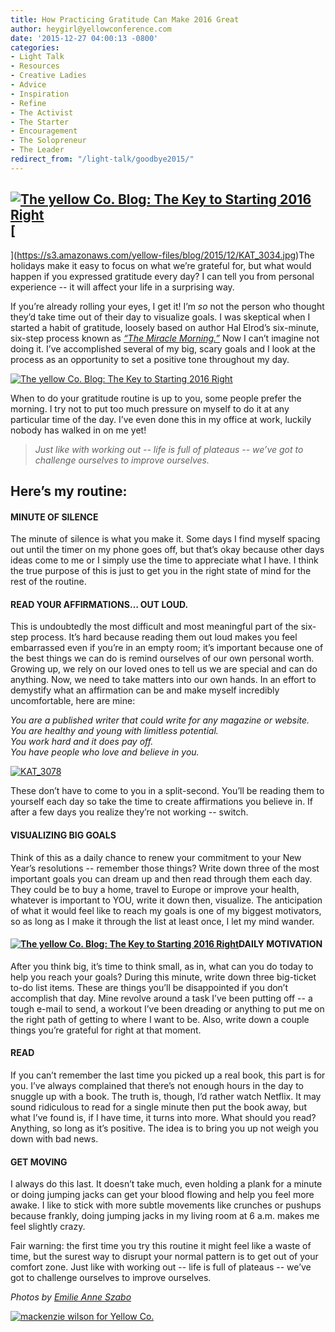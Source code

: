 ```yaml
---
title: How Practicing Gratitude Can Make 2016 Great
author: heygirl@yellowconference.com
date: '2015-12-27 04:00:13 -0800'
categories:
- Light Talk
- Resources
- Creative Ladies
- Advice
- Inspiration
- Refine
- The Activist
- The Starter
- Encouragement
- The Solopreneur
- The Leader
redirect_from: "/light-talk/goodbye2015/"
---
```


## [![The yellow Co. Blog: The Key to Starting 2016 Right](https://s3.amazonaws.com/yellow-files/blog/2015/12/KAT_3110.jpg)](https://s3.amazonaws.com/yellow-files/blog/2015/12/KAT_3110.jpg)[  
](https://s3.amazonaws.com/yellow-files/blog/2015/12/KAT_3034.jpg)The holidays make it easy to focus on what we’re grateful for, but what would happen if you expressed gratitude every day? I can tell you from personal experience -- it will affect your life in a surprising way.

If you’re already rolling your eyes, I get it! I’m _so_ not the person who thought they’d take time out of their day to visualize goals. I was skeptical when I started a habit of gratitude, loosely based on author Hal Elrod’s six-minute, six-step process known as _[“The Miracle Morning.”](http://halelrod.com/6-minute-miracle-morning/)_ Now I can’t imagine not doing it. I’ve accomplished several of my big, scary goals and I look at the process as an opportunity to set a positive tone throughout my day.

[![The yellow Co. Blog: The Key to Starting 2016 Right](https://s3.amazonaws.com/yellow-files/blog/2015/12/KAT_3200.jpg)](https://s3.amazonaws.com/yellow-files/blog/2015/12/KAT_3200.jpg)

When to do your gratitude routine is up to you, some people prefer the morning. I try not to put too much pressure on myself to do it at any particular time of the day. I’ve even done this in my office at work, luckily nobody has walked in on me yet!

> _Just like with working out -- life is full of plateaus -- we’ve got to challenge ourselves to improve ourselves._

## Here’s my routine:

#### **MINUTE OF SILENCE**

The minute of silence is what you make it. Some days I find myself spacing out until the timer on my phone goes off, but that’s okay because other days ideas come to me or I simply use the time to appreciate what I have. I think the true purpose of this is just to get you in the right state of mind for the rest of the routine.

#### **READ YOUR AFFIRMATIONS… OUT LOUD.**

This is undoubtedly the most difficult and most meaningful part of the six-step process. It’s hard because reading them out loud makes you feel embarrassed even if you’re in an empty room; it’s important because one of the best things we can do is remind ourselves of our own personal worth. Growing up, we rely on our loved ones to tell us we are special and can do anything. Now, we need to take matters into our own hands. In an effort to demystify what an affirmation can be and make myself incredibly uncomfortable, here are mine:

_You are a published writer that could write for any magazine or website.  
You are healthy and young with limitless potential.  
You work hard and it does pay off.  
You have people who love and believe in you._

[![KAT_3078](https://s3.amazonaws.com/yellow-files/blog/2015/12/KAT_3078.jpg)](https://s3.amazonaws.com/yellow-files/blog/2015/12/KAT_3078.jpg)

These don’t have to come to you in a split-second. You’ll be reading them to yourself each day so take the time to create affirmations you believe in. If after a few days you realize they’re not working -- switch.

#### **VISUALIZING BIG GOALS**

Think of this as a daily chance to renew your commitment to your New Year’s resolutions -- remember those things? Write down three of the most important goals you can dream up and then read through them each day. They could be to buy a home, travel to Europe or improve your health, whatever is important to YOU, write it down then, visualize. The anticipation of what it would feel like to reach my goals is one of my biggest motivators, so as long as I make it through the list at least once, I let my mind wander.

#### **[![The yellow Co. Blog: The Key to Starting 2016 Right](https://s3.amazonaws.com/yellow-files/blog/2015/12/KAT_3198.jpg)](https://s3.amazonaws.com/yellow-files/blog/2015/12/KAT_3198.jpg)DAILY MOTIVATION**

After you think big, it’s time to think small, as in, what can you do today to help you reach your goals? During this minute, write down three big-ticket to-do list items. These are things you’ll be disappointed if you don’t accomplish that day. Mine revolve around a task I’ve been putting off -- a tough e-mail to send, a workout I’ve been dreading or anything to put me on the right path of getting to where I want to be. Also, write down a couple things you’re grateful for right at that moment.

#### **READ**

If you can’t remember the last time you picked up a real book, this part is for you. I’ve always complained that there’s not enough hours in the day to snuggle up with a book. The truth is, though, I’d rather watch Netflix. It may sound ridiculous to read for a single minute then put the book away, but what I’ve found is, if I have time, it turns into more. What should you read? Anything, so long as it’s positive. The idea is to bring you up not weigh you down with bad news.

#### **GET MOVING**

I always do this last. It doesn’t take much, even holding a plank for a minute or doing jumping jacks can get your blood flowing and help you feel more awake. I like to stick with more subtle movements like crunches or pushups because frankly, doing jumping jacks in my living room at 6 a.m. makes me feel slightly crazy.

Fair warning: the first time you try this routine it might feel like a waste of time, but the surest way to disrupt your normal pattern is to get out of your comfort zone. Just like with working out -- life is full of plateaus -- we’ve got to challenge ourselves to improve ourselves.

_Photos by [Emilie Anne Szabo](http://www.emilieanneszabo.com/)_

[![mackenzie wilson for Yellow Co.](https://s3.amazonaws.com/yellow-files/blog/2015/12/mackenziewilson.jpg)](http://www.mackenzie-wilson.com/)
